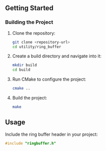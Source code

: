 
## Getting Started

### Building the Project

1. Clone the repository:

    ```sh
    git clone <repository-url>
    cd utility/ring_buffer
    ```

2. Create a build directory and navigate into it:

    ```sh
    mkdir build
    cd build
    ```

3. Run CMake to configure the project:

    ```sh
    cmake ..
    ```

4. Build the project:

    ```sh
    make
    ```

## Usage

Include the ring buffer header in your project:

```cpp
#include "ringbuffer.h"